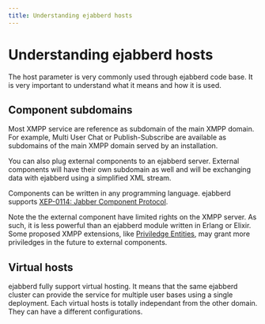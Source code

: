```yaml
---
title: Understanding ejabberd hosts
---
```


# Understanding ejabberd hosts

The host parameter is very commonly used through ejabberd code
base. It is very important to understand what it means and how it is
used.

## Component subdomains

Most XMPP service are reference as subdomain of the main XMPP
domain. For example, Multi User Chat or Publish-Subscribe are
available as subdomains of the main XMPP domain served by an
installation.

You can also plug external components to an ejabberd server. External
components will have their own subdomain as well and will be
exchanging data with ejabberd using a simplified XML stream.

Components can be written in any programming language. ejabberd
supports
[XEP-0114: Jabber Component Protocol](http://www.xmpp.org/extensions/xep-0114.html).

Note the the external component have limited rights on the XMPP
server. As such, it is less powerful than an ejabberd module written
in Erlang or Elixir. Some proposed XMPP extensions, like
[Priviledge Entities](http://www.xmpp.org/extensions/xep-0356.html),
may grant more priviledges in the future to external components.

## Virtual hosts

ejabberd fully support virtual hosting. It means that the same
ejabberd cluster can provide the service for multiple user bases using
a single deployment. Each virtual hosts is totally independant from
the other domain. They can have a different configurations.
